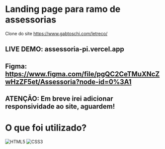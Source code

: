 # Landing page para ramo de assessorias
Clone do site https://www.gabtoschi.com/letreco/

## LIVE DEMO: assessoria-pi.vercel.app
## Figma: https://www.figma.com/file/pgQC2CeTMuXNcZwHzZF5et/Assessoria?node-id=0%3A1

## ATENÇÃO: Em breve irei adicionar responsividade ao site, aguardem!


# O que foi utilizado?
![HTML5](https://img.shields.io/badge/html5%20-%23E34F26.svg?&style=for-the-badge&logo=html5&logoColor=white)
![CSS3](https://img.shields.io/badge/css3%20-%231572B6.svg?&style=for-the-badge&logo=css3&logoColor=white)

